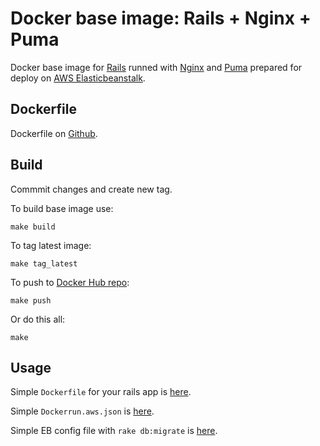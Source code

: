 Docker base image: Rails + Nginx + Puma
=======================================

Docker base image for [Rails](http://rubyonrails.org) runned with [Nginx](http://nginx.org) and [Puma](http://puma.io) prepared for deploy on [AWS Elasticbeanstalk](http://aws.amazon.com/ru/elasticbeanstalk/).

## Dockerfile

Dockerfile on [Github](https://github.com/noplanb/rails-base/blob/master/Dockerfile).

## Build
Commmit changes and create new tag.

To build base image use:

```shell
make build
```

To tag latest image:

```shell
make tag_latest
```

To push to [Docker Hub repo](https://registry.hub.docker.com/u/zazo/rails/):

```shell
make push
```

Or do this all:

```shell
make
```

## Usage

Simple `Dockerfile` for your rails app is [here](./examples/Dockerfile).

Simple `Dockerrun.aws.json` is [here](./examples/Dockerrun.aws.json).

Simple EB config file with `rake db:migrate` is [here](./examples/eb.config).
